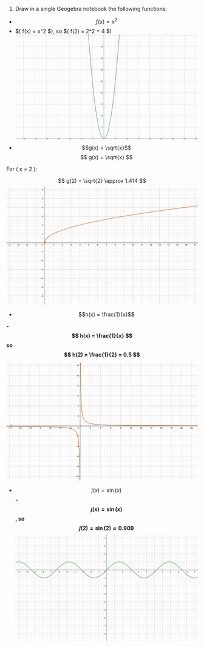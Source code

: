 1. Draw in a single Geogebra notebook the following functions:

- $$f(x) = x^2$$
- $( f(x) = x^2 $), so $( f(2) = 2^2 = 4 $)
![exercise no1](geogebra-export.png)
- $$g(x) = \sqrt{x}$$
$$ g(x) = \sqrt{x} $$
 
For \( x = 2 \):
 
$$ g(2) = \sqrt{2} \approx 1.414 $$
![exercise no2](inv.png)

- $$h(x) = \frac{1}{x}$$

**- $$ h(x) = \frac{1}{x} $$ so $$ h(2) = \frac{1}{2} = 0.5 $$**

![exercise no3](hx.png)

- $$j(x) = \sin(x)$$
**- $$ j(x) = \sin(x) $$, so $$ j(2) = \sin(2) \approx 0.909 $$**
![exercise no4](jx.png)

